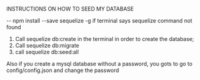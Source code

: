 INSTRUCTIONS ON HOW TO SEED MY DATABASE

-- npm install --save sequelize -g if terminal says sequelize command not found

1. Call sequelize db:create in the terminal in order to create the database;
2. Call sequelize db:migrate
3. call sequelize db:seed:all

Also if you create a mysql database without a password, you gots to go to config/config.json and change the password
